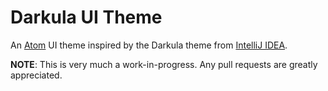 # Darkula UI Theme

An [Atom](http://atom.io) UI theme inspired by the Darkula theme from [IntelliJ IDEA](http://www.jetbrains.com/idea/).

**NOTE**: This is very much a work-in-progress. Any pull requests are greatly appreciated.
